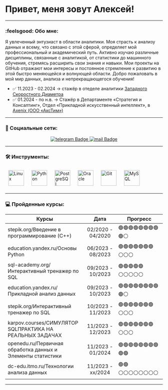 
# Привет, меня зовут Алексей!

---

### :feelsgood: Обо мне:

Я увлеченный энтузиаст в области аналитики. Моя страсть к анализу данных и всему, что связано с этой сферой, определяет мой профессиональный и академический путь. Активно изучаю различные дисциплины, связанные с аналитикой, от статистики до машинного обучения, стремясь расширить свои знания и навыки. Мои проекты на GitHub отражают мои интересы и постоянное стремление к развитию в этой быстро меняющейся и волнующей области. Добро пожаловать в мой мир данных, анализа и непрекращающегося обучения!


- ✅ 11.2023 - 02.2024  → стажёр в отеделе аналитики [Западного Скоростного Диаметра](https://nch-spb.com/)  
- ✅ 01.2024 - по н.в.  → Стажёр в Департаменте «Стратегия и Консалтинг», Отдел «Прикладной искусственный интеллект», в [Axenix (ООО «АксТим»)](https://axenix.pro/)
 
---

### 🤝 Социальные сети:

<div id="badges"  align="center">
    <a href="https://t.me/TipichniyLeha">
  <img src="https://img.shields.io/badge/telegram-blue?style=for-the-badge&logo=telegram&logoColor=white" alt="telegram Badge"/>
    </a>
    <a href="mailto:asimonov2001@mail.ru">
  <img src="https://img.shields.io/badge/Gmail-D14836?style=for-the-badge&logo=gmail&logoColor=white" alt="mail Badge"/>
    </a>
</div>

---

### 🛠 Инструменты:

<div>
  <a href="https://www.linux.org/" target="_blank"><img style="margin: 10px" src="https://profilinator.rishav.dev/skills-assets/linux-original.svg" alt="Linux" height="50" /></a>  
  <a href="https://www.python.org/" target="_blank"><img style="margin: 10px" src="https://profilinator.rishav.dev/skills-assets/python-original.svg" alt="Python" height="50" /></a>  
  <a href="https://www.postgresql.org/" target="_blank"><img style="margin: 10px" src="https://profilinator.rishav.dev/skills-assets/postgresql-original-wordmark.svg" alt="PostgreSQL" height="50" /></a>  
  <a href="https://www.oracle.com/in/index.html" target="_blank"><img style="margin: 10px" src="https://profilinator.rishav.dev/skills-assets/oracle-original.svg" alt="Oracle" height="50" /></a>  
  <a href="https://github.com/" target="_blank"><img style="margin: 10px" src="https://profilinator.rishav.dev/skills-assets/git-scm-icon.svg" alt="Git" height="50" /></a>  
  <a href="https://www.mysql.com/" target="_blank"><img style="margin: 10px" src="https://profilinator.rishav.dev/skills-assets/mysql-original-wordmark.svg" alt="MySQL" height="50" /></a>  
</div>

---

### 💻 Пройденные курсы:

| Курсы                                                           | Дата              | Прогресс                 |
| ----------------------------------------------------------------| :---------------: | -------------------------|
| stepik.org/Введение в программирование (C++)                    | 02/2020 - 04/2020 | 🟢🟢🟢🟢🟢🟢🟢🟢🟢⚪️|
| education.yandex.ru/Основы Python                               | 06/2023 - 08/2023 | 🟢🟢🟢🟢🟢🟢🟢⚪️⚪️⚪️|
| sql-academy.org/Интерактивный тренажер по SQL                   | 09/2023 - 10/2023 | 🟢🟢🟢🟢🟢⚪️⚪️⚪️⚪️⚪️|
| education.yandex.ru/Прикладной анализ данных                    | 09/2023 - 10/2023 | 🟢🟢🟢🟢🟢🟢🟢🟢🟢⚪️|
| stepik.org/Интерактивный тренажер по SQL                        | 10/2023 - 11/2023 | 🟢🟢🟢🟢🟢🟢🟢⚪️⚪️⚪️|
| karpov.courses/СИМУЛЯТОР SQLПРАКТИКА НА РЕАЛЬНЫХ ЗАДАЧАХ        | 11/2023 - 12/2023 | 🟢🟢🟢🟢🟢🟢🟢⚪️⚪️⚪️|
| openedu.ru/Первичная обработка данных и Элементы статистики     | 11/2023 - 01/2024 | 🟢🟢🟢🟢🟢🟢🟢🟢🟢🟢|
| dc-edu.itmo.ru/Технологии анализа данных                        | 11/2023 - xx/2024 | 🟢🟢⚪️⚪️⚪️⚪️⚪️⚪️⚪️⚪️|
--- 
